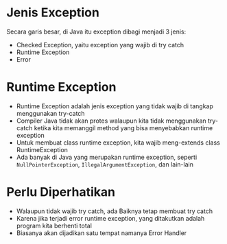 # Jenis Exception

Secara garis besar, di Java itu exception dibagi menjadi 3 jenis:

- Checked Exception, yaitu exception yang wajib di try catch
- Runtime Exception
- Error

# Runtime Exception

- Runtime Exception adalah jenis exception yang tidak wajib di tangkap menggunakan try-catch
- Compiler Java tidak akan protes walaupun kita tidak menggunakan try-catch ketika kita memanggil method yang bisa menyebabkan runtime exception
- Untuk membuat class runtime exception, kita wajib meng-extends class RuntimeException
- Ada banyak di Java yang merupakan runtime exception, seperti `NullPointerException`, `IllegalArgumentException`, dan lain-lain

# Perlu Diperhatikan

- Walaupun tidak wajib try catch, ada Baiknya tetap membuat try catch
- Karena jika terjadi error runtime exception, yang ditakutkan adalah program kita berhenti total
- Biasanya akan dijadikan satu tempat namanya Error Handler
